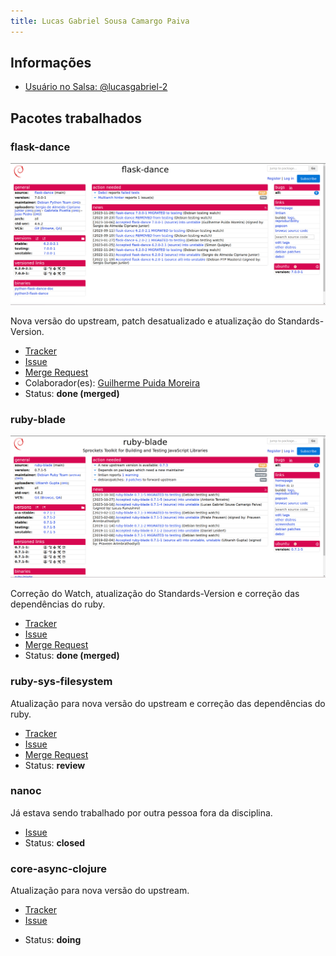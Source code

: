 ```yaml
---
title: Lucas Gabriel Sousa Camargo Paiva
---
```


## Informações

- [Usuário no Salsa: @lucasgabriel-2](https://salsa.debian.org/lucasgabriel-2)

## Pacotes trabalhados

### flask-dance

![image](/docs/assets/flask-dance.png)

Nova versão do upstream, patch desatualizado e atualização do
Standards-Version.

- [Tracker](https://tracker.debian.org/pkg/flask-dance)
- [Issue](https://salsa.debian.org/debian-brasilia-team/docs/-/issues/62)
- [Merge Request](https://salsa.debian.org/python-team/packages/flask-dance/-/merge_requests/1)
- Colaborador(es): [Guilherme Puida Moreira](https://salsa.debian.org/puida)
- Status: **done (merged)**

<!-- - Obs.: O merge desse pacote não foi realizado diretamente, primeiramente é feito o cherry-pick de todos os commits e então realizado o merge -->

### ruby-blade

![image](/docs/assets/ruby-blade.png)

Correção do Watch, atualização do Standards-Version e correção das dependências do ruby.

- [Tracker](https://tracker.debian.org/pkg/ruby-blade)
- [Issue](https://salsa.debian.org/debian-brasilia-team/docs/-/issues/72)
- [Merge Request](https://salsa.debian.org/ruby-team/ruby-blade/-/merge_requests/1)
- Status: **done (merged)**

### ruby-sys-filesystem

Atualização para nova versão do upstream e correção das dependências do ruby.

- [Tracker](https://tracker.debian.org/pkg/ruby-sys-filesystem)
- [Issue](https://salsa.debian.org/debian-brasilia-team/docs/-/issues/85)
- [Merge Request](https://salsa.debian.org/ruby-team/ruby-sys-filesystem/-/merge_requests/2)
- Status: **review**

### nanoc

Já estava sendo trabalhado por outra pessoa fora da disciplina.

- [Issue](https://salsa.debian.org/debian-brasilia-team/docs/-/issues/115)
- Status: **closed**

### core-async-clojure

Atualização para nova versão do upstream.

- [Tracker](https://tracker.debian.org/pkg/core-async-clojure)
- [Issue](https://salsa.debian.org/debian-brasilia-team/docs/-/issues/131)
<!-- - [Merge Request]() -->
- Status: **doing**